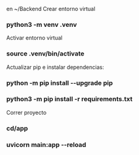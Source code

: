 en ~/Backend
Crear entorno virtual
###  python3 -m venv .venv
Activar entorno virtual
###  source .venv/bin/activate
Actualizar pip e instalar dependencias:
###  python -m pip install --upgrade pip
###  python3 -m pip install -r requirements.txt

Correr proyecto

### cd/app 
###  uvicorn main:app --reload
